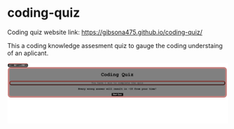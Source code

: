 # coding-quiz
Coding quiz website link: https://gibsona475.github.io/coding-quiz/

This a coding knowledge assesment quiz to gauge the coding understaing of an aplicant. 

![](images/Coding%20Quiz%20Image.png)
